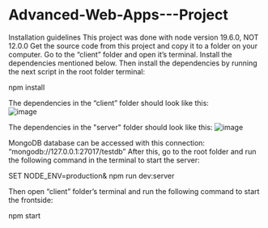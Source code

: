 # Advanced-Web-Apps---Project

Installation guidelines
This project was done with node version 19.6.0, NOT 12.0.0
Get the source code from this project and copy it to a folder on your computer. Go to the “client” folder and open it’s terminal. Install the dependencies mentioned below.
Then install the dependencies by running the next script in the root folder terminal:

npm install

The dependencies in the “client” folder should look like this:  
![image](https://user-images.githubusercontent.com/79470113/222975374-3b94aaae-ed0e-484a-9479-5d378a929da0.png)


The dependencies in the "server" folder should look like this:
![image](https://user-images.githubusercontent.com/79470113/222975540-0de64e79-65b8-4c77-a6ef-dc6618b86f05.png)



 
MongoDB database can be accessed with this connection:
“mongodb://127.0.0.1:27017/testdb”
After this, go to the root folder and run the following command in the terminal to start the server:

SET NODE_ENV=production& npm run dev:server

Then open “client” folder’s terminal and run the following command to start the frontside:

npm start
